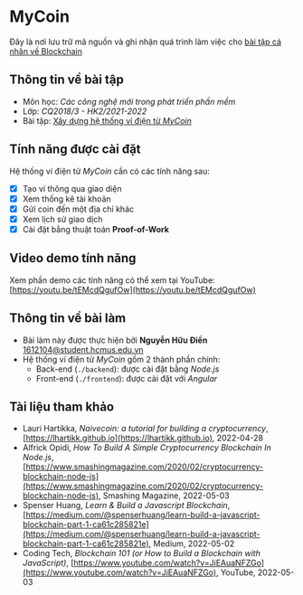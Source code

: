 # MyCoin

Đây là nơi lưu trữ mã nguồn và ghi nhận quá trình làm việc cho [bài tập cá nhân về Blockchain][exercise]

## Thông tin về bài tập
- Môn học: *Các công nghệ mới trong phát triển phần mềm*
- Lớp: *CQ2018/3 - HK2/2021-2022*
- Bài tập: [Xây dựng hệ thống ví điện tử *MyCoin*][exercise]

## Tính năng được cài đặt
Hệ thống ví điện tử *MyCoin* cần có các tính năng sau:
- [x] Tạo ví thông qua giao diện
- [x] Xem thống kê tài khoản
- [x] Gửi coin đến một địa chỉ khác
- [x] Xem lịch sử giao dịch
- [x] Cài đặt bằng thuật toán **Proof-of-Work**

## Video demo tính năng
Xem phần demo các tính năng có thể xem tại YouTube: [https://youtu.be/tEMcdQgufOw](https://youtu.be/tEMcdQgufOw)


## Thông tin về bài làm
- Bài làm này được thực hiện bởi **Nguyễn Hữu Điền** [<1612104@student.hcmus.edu.vn>][email]
- Hệ thống ví điện tử *MyCoin* gồm 2 thành phần chính:
  - Back-end (`./backend`): được cài đặt bằng *Node.js*
  - Front-end (`./frontend`): được cài đặt với *Angular*

## Tài liệu tham khảo
- Lauri Hartikka, *Naivecoin: a tutorial for building a cryptocurrency*, [https://lhartikk.github.io](https://lhartikk.github.io), 2022-04-28
- Alfrick Opidi, *How To Build A Simple Cryptocurrency Blockchain In Node.js*, [https://www.smashingmagazine.com/2020/02/cryptocurrency-blockchain-node-js](https://www.smashingmagazine.com/2020/02/cryptocurrency-blockchain-node-js), Smashing Magazine, 2022-05-03
- Spenser Huang, *Learn & Build a Javascript Blockchain*, [https://medium.com/@spenserhuang/learn-build-a-javascript-blockchain-part-1-ca61c285821e](https://medium.com/@spenserhuang/learn-build-a-javascript-blockchain-part-1-ca61c285821e), Medium, 2022-05-02
- Coding Tech, *Blockchain 101 (or How to Build a Blockchain with JavaScript)*, [https://www.youtube.com/watch?v=JiEAuaNFZGo](https://www.youtube.com/watch?v=JiEAuaNFZGo), YouTube, 2022-05-03

[exercise]: https://courses.fit.hcmus.edu.vn/mod/assign/view.php?id=92265
[email]: mailto:1612104@student.hcmus.edu.vn
